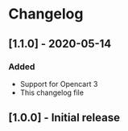 # Changelog

## [1.1.0] - 2020-05-14
### Added
- Support for Opencart 3
- This changelog file

## [1.0.0] - Initial release